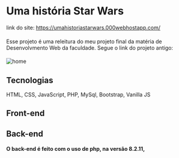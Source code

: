  # Uma história Star Wars
 link do site: https://umahistoriastarwars.000webhostapp.com/
 ####
 Esse projeto é uma releitura do meu projeto final da matéria de Desenvolvmento Web da faculdade. Segue o link do projeto antigo:
 ####
 ![home](https://github.com/Gustavo-erades/StarWars/assets/108373134/79aa5077-a1e3-4f55-a19f-08e8ded906c0)
 ## Tecnologias 
 HTML, CSS, JavaScript, PHP, MySql, Bootstrap, Vanilla JS 
 ## Front-end
 ## Back-end
  #### O back-end é feito com o uso de php, na versão 8.2.11, 
